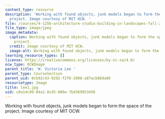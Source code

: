```yaml
---
content_type: resource
description: 'Working with found objects, junk models began to form the space of the
  project. Image courtesy of MIT OCW. '
file: /courses/4-125b-architecture-studio-building-in-landscapes-fall-2005/c0a14c9904a18c45086e7b4369953458_lee1.jpg
file_type: image/jpeg
image_metadata:
  caption: Working with found objects, junk models began to form the space of the
    project.
  credit: Image courtesy of MIT OCW.
  image-alt: Working with found objects, junk models began to form the space.
learning_resource_types: []
license: https://creativecommons.org/licenses/by-nc-sa/4.0/
ocw_type: OCWImage
parent_title: 'W. Victoria Lee '
parent_type: CourseSection
parent_uid: 0cb92c43-9292-f2f8-2908-a87acb88da86
resourcetype: Image
title: lee1.jpg
uid: c0a14c99-04a1-8c45-086e-7b4369953458
---
```

Working with found objects, junk models began to form the space of the project. Image courtesy of MIT OCW. 